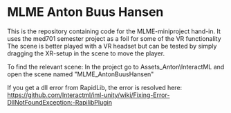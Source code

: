 # MLME Anton Buus Hansen
This is the repository containing code for the MLME-miniproject hand-in. It uses the med701 semester project as a foil for some of the VR functionality
The scene is better played with a VR headset but can be tested by simply dragging the XR-setup in the scene to move the player.


To find the relevant scene: In the project go to Assets\_Anton\InteractML and open the scene named "MLME_AntonBuusHansen"


If you get a dll error from RapidLib, the error is resolved here: https://github.com/Interactml/iml-unity/wiki/Fixing-Error-DllNotFoundException:-RapilibPlugin 
